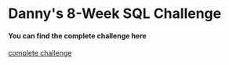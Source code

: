 # Danny's 8-Week SQL Challenge


#### You can find the complete challenge here
[complete challenge](https://8weeksqlchallenge.com/case-study-1/)